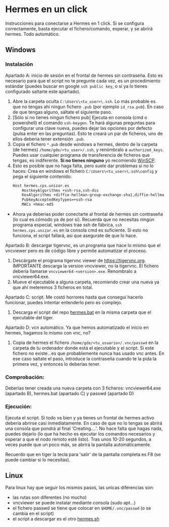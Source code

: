 # Hermes en un click

Instrucciones para conectarse a Hermes en 1 click.
Si se configura correctamente, basta ejecutar el fichero/comando, esperar, y se abrirá hermes. Todo automático.

## Windows

### Instalación
Apartado A: inicio de sesión en el frontal de hermes sin contraseña. Esto es necesario para que el script no te pregunte cada vez, es un procedimiento estándar (puedes buscar en google `ssh public key`, o si ya lo tienes configurado saltarte este apartado).
1) Abre la carpeta oculta `C:\Users\<tu_user>\.ssh`. Lo más probable es que no tengas ahí ningun fichero `.pub` (por ejemplo `id_rsa.pub`). En caso de que tengas alguno, sáltate el siguiente paso.
2) [Sólo si no tienes ningun fichero pub] Ejecuta en consola (cmd o powershell) el comando `ssh-keygen`. Te hará algunas preguntas para configurar una clave nueva, puedes dejar las opciones por defecto (pulsa enter en las preguntas). Esto te creará un par de ficheros, uno de ellos deberia tener extensión `.pub`.
3) Copia el fichero `*.pub` desde windows a hermes, dentro de la carpeta (de hermes) `/home/gde/<tu_user>/.ssh`, y renómbralo a `authorized_keys`. Puedes usar cualquier programa de transferencia de ficheros que tengas, es indiferente. **Si no tienes ninguno** yo recomiendo [WinSCP](https://winscp.net/).
4) Esto es posible que no haga falta, pero suele dar problemas si no lo haces: Crea en windows el fichero `C:\Users\<tu_user>\.ssh\config` y pega el siguiente contenido:
   ```txt
   Host hermes.cps.unizar.es
       HostkeyAlgorithms +ssh-rsa,ssh-dss
       KexAlgorithms +diffie-hellman-group-exchange-sha1,diffie-hellman-group14-sha1,diffie-hellman-group1-sha1
       PubkeyAcceptedKeyTypes=+ssh-rsa
       MACs +hmac-md5
   ```
- Ahora ya deberías poder conectarte al frontal de hermes sin contraseña (lo cual es cómodo ya de por si). Recuerda que no necesitas ningún programa especial, windows trae ssh de fábrica, `ssh hermes.cps.unizar.es` en la consola cmd es suficiente. Si esto no funciona, el script fallará, asi que asegurate de que lo hace.

Apartado B: descargar tigervnc, es un programa que hace lo mismo que el vncviewer pero es de código libre y permite automatizar el proceso.
1) Descárgate el programa tigervnc viewer de https://tigervnc.org. IMPORTANTE descarga la version vncviewer, no la tigervnc. El fichero debería llamarse `vncviewer64-<version>.exe`. Renombralo a vncviewer64.exe.
2) Mueve el ejecutable a alguna carpeta, recomiendo crear una nueva ya que ahí meteremos 3 ficheros en total.


Apartado C: script. Me costó horrores hasta que conseguí hacerlo funcionar, puedes intentar entenderlo pero es complejo.
1) Descarga el script del repo [hermes.bat](hermes.bat) en la misma carpeta que el ejecutable del tiger.


Apartado D: vcn automático. Ya que hemos automatizado el inicio en hermes, hagamos lo mismo con vnc, no?
1) Copia de hermes el fichero `/home/gde/<tu_usuario>/.vnc/passwd` en la carpeta de tu ordenador donde está el ejecutable y el script. Si este fichero no existe...es que probablemente nunca has usado vnc antes. En ese caso saltate el paso, introduce la contraseña cuando te la pida la primera vez, y entonces lo deberías tener.


### Comprobación:
Deberías tener creada una nueva carpeta con 3 ficheros: vncviewer64.exe (apartado B), hermes.bat (apartado C) y passwd (apartado D)


### Ejecución:
Ejecuta el script. Si todo va bien y ya tienes un frontal de hermes activo debería abrirse casi inmediatamente. En caso de que no lo tengas se abrirá una consola que pondrá al final 'Creating....'. No hace falta que hagas nada, puedes dejarlo (lo que ha hecho es ejecutar los comandos necesarios y esperar a que el nodo remoto esté listo). Tras unos 10-20 segundos, a veces puede que un poco más, se abrirá la pantalla automáticamente.

Recuerdo que en tiger la tecla para 'salir' de la pantalla completa es F8 (se puede cambiar si lo necesitas).

## Linux

Para linux hay que seguir los mismos pasos, las unicas diferencias son:
- las rutas son diferentes (no mucho)
- vncviewer se puede instalar mediante consola (sudo apt...)
- el fichero passwd se tiene que colocar en `$HOME/.vnc/passwd` (o se cambia en el script)
- el script a descargar es el otro [hermes.sh](hermes.sh)
